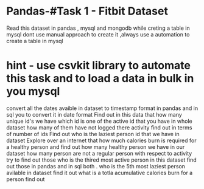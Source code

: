 # Pandas-#Task 1 - Fitbit Dataset
Read this dataset in pandas , mysql and mongodb 
while creting a table in mysql dont use manual approach to create it  ,always use a automation to create a table in mysql
 # hint - use csvkit library to automate this task and to load a data in bulk in you mysql 
convert all the dates avaible in dataset to timestamp format in pandas and in sql you to convert it in date format
Find out in this data that how many unique id's we have 
which id is one of the active id that you have in whole dataset 
how many of them have not logged there activity find out in terms of number of ids 
Find out who is the laziest person id that we have in dataset 
Explore over an internet that how much calories burn is required for a healthy person and find out how many healthy person we have in our dataset 
how many person are not a regular person with respect to activity try to find out those 
who is the thired most active person in this dataset find out those in pandas and in sql both . 
who is the 5th most laziest person avilable in dataset find it out 
what is a totla acumulative calories burn for a person find out 
